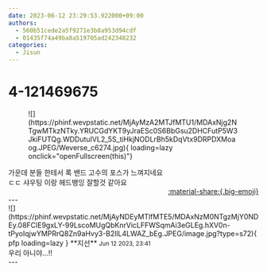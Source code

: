 ```yaml
---
date: 2023-06-12 23:29:53.922000+09:00
authors:
  - 560b51cede2a5f9271e3b8a953d94cdf
  - 01435f74a49ba8a519705ad242348232
categories:
  - Jisun
---
```


# 4-121469675

<div class="post-container" markdown="1">
<div class="content-container md-sidebar__scrollwrap" markdown="1">


<figure markdown="1">
![](https://phinf.wevpstatic.net/MjAyMzA2MTJfMTU1/MDAxNjg2NTgwMTkzNTky.YRUCGdYKT9yJraESc0S6BbGsu2DHCFutP5W3JkiFUTQg.WDDutuIVL2_5S_tiHkjNODLrBh5kDqVtx9DRPDXMoaog.JPEG/Weverse_c6274.jpg){ loading=lazy onclick="openFullscreen(this)"}
</figure>
가운데 분들  한테서 록 밴드 고수의 포스가 느껴지네요<br>ㄷㄷ 샤우팅 이랑 헤드뱅잉 잘할것 같아요 

</div>
</div>

<div style="text-align: right;" markdown="1">
<a href="https://weverse.io/fromis9/fanpost/4-121469675" style="text-align: right;">:material-share:{.big-emoji}</a>
</div>
---

<div class="comments-container md-sidebar__scrollwrap" markdown="1">
<div class="comment" markdown="1">
<div class='id-container' markdown="1">
![](https://phinf.wevpstatic.net/MjAyNDEyMTlfMTE5/MDAxNzM0NTgzMjY0NDEy.08FClE9gxLY-99LscoMUgQbKnrVicLFFWSqmAi3eGLEg.hXV0n-tPyoIqjwYMPRrQ8Zn9aHvy3-B2llL4LWAZ_bEg.JPEG/image.jpg?type=s72){ pfp loading=lazy }
**<span class="artist">지선</span>** <small>Jun 12 2023, 23:41</small><br>
</div>
<div class='comment-body' markdown="1">
우리 아니야...!!
</div>
</div>
</div>
---
